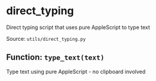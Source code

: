 # direct_typing

Direct typing script that uses pure AppleScript to type text

Source: `utils/direct_typing.py`

## Function: `type_text(text)`

Type text using pure AppleScript - no clipboard involved

